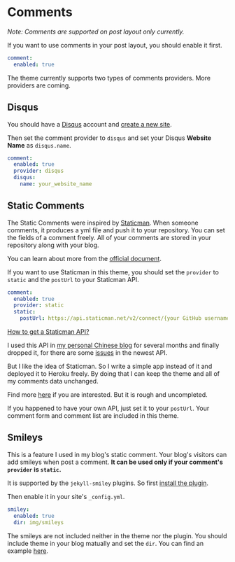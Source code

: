 # Comments

*Note: Comments are supported on post layout only currently.*

If you want to use comments in your post layout, you should enable it first.

```yml
comment:
  enabled: true
```

The theme currently supports two types of comments providers. More providers are coming.

## Disqus

You should have a [Disqus](https://disqus.com/) account and [create a new site](https://disqus.com/admin/create/).

Then set the comment provider to `disqus` and set your Disqus **Website Name** as `disqus.name`.

```yml
comment:
  enabled: true
  provider: disqus
  disqus:
    name: your_website_name
```

## Static Comments

The Static Comments were inspired by [Staticman](https://staticman.net/). When someone comments, it produces a yml file and push it to your repository. You can set the fields of a comment freely. All of your comments are stored in your repository along with your blog.

You can learn about more from the [official document](https://staticman.net/docs/).

If you want to use Staticman in this theme, you should set the `provider` to `static` and the `postUrl` to your Staticman API.

```yml
comment:
  enabled: true
  provider: static
  static:
    postUrl: https://api.staticman.net/v2/connect/{your GitHub username}/{your repository name}
```

[How to get a Staticman API?](https://staticman.net/docs/)

I used this API in [my personal Chinese blog](https://erl.im) for several months and finally dropped it, for there are some [issues](https://github.com/eduardoboucas/staticman/issues/294) in the newest API. 

But I like the idea of Staticman. So I write a simple app instead of it and deployed it to Heroku freely. By doing that I can keep the theme and all of my comments data unchanged.

Find more [here](https://github.com/erlzhang/jekyll-comment-server) if you are interested. But it is rough and uncompleted.

If you happened to have your own API, just set it to your `postUrl`. Your comment form and comment list are included in this theme.

## Smileys

This is a feature I used in my blog's static comment. Your blog's visitors can add smileys when post a comment. **It can be used only if your comment's `provider` is `static`.**

It is supported by the `jekyll-smiley` plugins. So first [install the plugin](https://github.com/erlzhang/jekyll-smiley).

Then enable it in your site's `_config.yml`.

```yml
smiley:
  enabled: true
  dir: img/smileys
```

The smileys are not included neither in the theme nor the plugin. You should include theme in your blog matually and set the `dir`. You can find an example [here](https://github.com/erlzhang/erl.im/tree/master/smileys).



